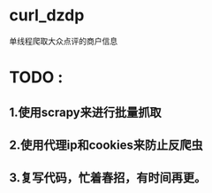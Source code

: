 # curl_dzdp
单线程爬取大众点评的商户信息
# TODO :
## 1.使用scrapy来进行批量抓取
## 2.使用代理ip和cookies来防止反爬虫
## 3.复写代码，忙着春招，有时间再更。
